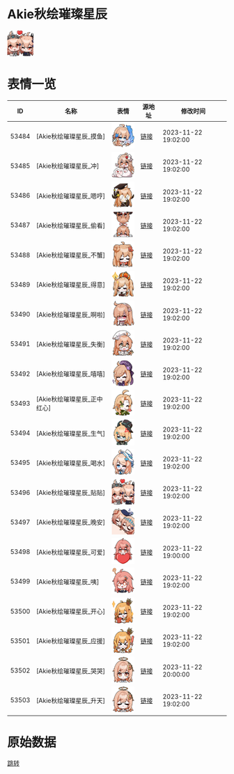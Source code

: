 # Akie秋绘璀璨星辰

<img src="./cover.png" height="60" alt="cover" />

# 表情一览

|ID|名称|表情|源地址|修改时间|
|----|----|----|----|----|
|53484|[Akie秋绘璀璨星辰_摸鱼]|<img src="./pic/053484_%5BAkie秋绘璀璨星辰_摸鱼%5D.png" height="60" alt="摸鱼"/>|[链接](https://i0.hdslb.com/bfs/garb/2b9b00bc006c48a5cc1e1cc776f9818d2f633f4b.png)|2023-11-22 19:02:00|
|53485|[Akie秋绘璀璨星辰_冲]|<img src="./pic/053485_%5BAkie秋绘璀璨星辰_冲%5D.png" height="60" alt="冲"/>|[链接](https://i0.hdslb.com/bfs/garb/1edb7210f413fece5c1887b4bd51e530f3f67cef.png)|2023-11-22 19:02:00|
|53486|[Akie秋绘璀璨星辰_嗯哼]|<img src="./pic/053486_%5BAkie秋绘璀璨星辰_嗯哼%5D.png" height="60" alt="嗯哼"/>|[链接](https://i0.hdslb.com/bfs/garb/85009dc4b1d12fc17218a3fc3012cad42ef0e4d6.png)|2023-11-22 19:02:00|
|53487|[Akie秋绘璀璨星辰_偷看]|<img src="./pic/053487_%5BAkie秋绘璀璨星辰_偷看%5D.png" height="60" alt="偷看"/>|[链接](https://i0.hdslb.com/bfs/garb/055fe3c23ac16e64260002f0dd9421399d169918.png)|2023-11-22 19:02:00|
|53488|[Akie秋绘璀璨星辰_不蟹]|<img src="./pic/053488_%5BAkie秋绘璀璨星辰_不蟹%5D.png" height="60" alt="不蟹"/>|[链接](https://i0.hdslb.com/bfs/garb/9ea785454929b5010f7254c1f548e846fc3483eb.png)|2023-11-22 19:02:00|
|53489|[Akie秋绘璀璨星辰_得意]|<img src="./pic/053489_%5BAkie秋绘璀璨星辰_得意%5D.png" height="60" alt="得意"/>|[链接](https://i0.hdslb.com/bfs/garb/2871e8ef8a718bd7f2ffb250a47c7299cc9d30db.png)|2023-11-22 19:02:00|
|53490|[Akie秋绘璀璨星辰_啊啦]|<img src="./pic/053490_%5BAkie秋绘璀璨星辰_啊啦%5D.png" height="60" alt="啊啦"/>|[链接](https://i0.hdslb.com/bfs/garb/7058e600a6348eaa7a4955addfcc26384800e122.png)|2023-11-22 19:02:00|
|53491|[Akie秋绘璀璨星辰_失衡]|<img src="./pic/053491_%5BAkie秋绘璀璨星辰_失衡%5D.png" height="60" alt="失衡"/>|[链接](https://i0.hdslb.com/bfs/garb/9844a01f66d542575d4ea6c9aa8f8ba1838897f9.png)|2023-11-22 19:02:00|
|53492|[Akie秋绘璀璨星辰_嘻嘻]|<img src="./pic/053492_%5BAkie秋绘璀璨星辰_嘻嘻%5D.png" height="60" alt="嘻嘻"/>|[链接](https://i0.hdslb.com/bfs/garb/7e6cfc29492eae07ae9e5b52e590b0840a377728.png)|2023-11-22 19:02:00|
|53493|[Akie秋绘璀璨星辰_正中红心]|<img src="./pic/053493_%5BAkie秋绘璀璨星辰_正中红心%5D.png" height="60" alt="正中红心"/>|[链接](https://i0.hdslb.com/bfs/garb/643a9d78fd3fd9f983f62dae5afe46b89187cc7e.png)|2023-11-22 19:02:00|
|53494|[Akie秋绘璀璨星辰_生气]|<img src="./pic/053494_%5BAkie秋绘璀璨星辰_生气%5D.png" height="60" alt="生气"/>|[链接](https://i0.hdslb.com/bfs/garb/a0481251d932c733a0fdce9afcb989a9ed83eb45.png)|2023-11-22 19:02:00|
|53495|[Akie秋绘璀璨星辰_喝水]|<img src="./pic/053495_%5BAkie秋绘璀璨星辰_喝水%5D.png" height="60" alt="喝水"/>|[链接](https://i0.hdslb.com/bfs/garb/2975ec6d5c20a9666610efab270d340934508a88.png)|2023-11-22 19:02:00|
|53496|[Akie秋绘璀璨星辰_贴贴]|<img src="./pic/053496_%5BAkie秋绘璀璨星辰_贴贴%5D.png" height="60" alt="贴贴"/>|[链接](https://i0.hdslb.com/bfs/garb/aaf1271b6af1150057b8ce4de49b92edd627d64d.png)|2023-11-22 19:02:00|
|53497|[Akie秋绘璀璨星辰_晚安]|<img src="./pic/053497_%5BAkie秋绘璀璨星辰_晚安%5D.png" height="60" alt="晚安"/>|[链接](https://i0.hdslb.com/bfs/garb/a257d2d34fe57850f91f7f62b268d5e7e7064afd.png)|2023-11-22 19:02:00|
|53498|[Akie秋绘璀璨星辰_可爱]|<img src="./pic/053498_%5BAkie秋绘璀璨星辰_可爱%5D.png" height="60" alt="可爱"/>|[链接](https://i0.hdslb.com/bfs/garb/32a48642578d7ca029100f1522cbddc34bf334b1.png)|2023-11-22 19:00:00|
|53499|[Akie秋绘璀璨星辰_咦]|<img src="./pic/053499_%5BAkie秋绘璀璨星辰_咦%5D.png" height="60" alt="咦"/>|[链接](https://i0.hdslb.com/bfs/garb/428a840d50940eafec1558fd03d71e9e9619372c.png)|2023-11-22 19:02:00|
|53500|[Akie秋绘璀璨星辰_开心]|<img src="./pic/053500_%5BAkie秋绘璀璨星辰_开心%5D.png" height="60" alt="开心"/>|[链接](https://i0.hdslb.com/bfs/garb/ad5ccb6b8bcd2cfff5892096faefe78543ab7fbe.png)|2023-11-22 19:02:00|
|53501|[Akie秋绘璀璨星辰_应援]|<img src="./pic/053501_%5BAkie秋绘璀璨星辰_应援%5D.png" height="60" alt="应援"/>|[链接](https://i0.hdslb.com/bfs/garb/39541f5c9fafbea3d41a2af6ba9ecb4bdb70930f.png)|2023-11-22 19:02:00|
|53502|[Akie秋绘璀璨星辰_哭哭]|<img src="./pic/053502_%5BAkie秋绘璀璨星辰_哭哭%5D.png" height="60" alt="哭哭"/>|[链接](https://i0.hdslb.com/bfs/garb/706d1c0eeef551bd2ef9bbd25699e388455738a7.png)|2023-11-22 20:00:00|
|53503|[Akie秋绘璀璨星辰_升天]|<img src="./pic/053503_%5BAkie秋绘璀璨星辰_升天%5D.png" height="60" alt="升天"/>|[链接](https://i0.hdslb.com/bfs/garb/31a7ac3b096ada7f06a3ede2ab67882ad0817048.png)|2023-11-22 19:02:00|

# 原始数据

[跳转](./raw.json)


